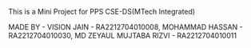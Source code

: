 This is a Mini Project for PPS CSE-DS(MTech Integrated)

MADE BY - VISION JAIN - RA2212704010008, MOHAMMAD HASSAN - RA2212704010030, MD ZEYAUL MUJTABA RIZVI - RA2212704010011

